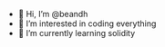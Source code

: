 - 👋 Hi, I’m @beandh
- 👀 I’m interested in coding everything
- 🌱 I’m currently learning solidity

<!---
beandh/beandh is a ✨ special ✨ repository because its `README.md` (this file) appears on your GitHub profile.
You can click the Preview link to take a look at your changes.
--->
